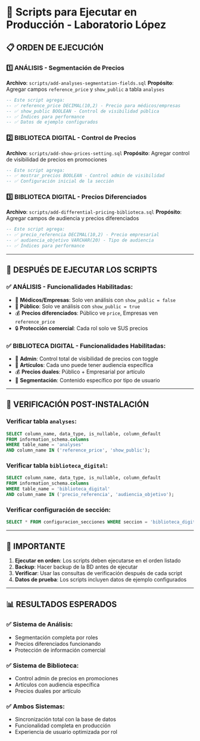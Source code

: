 # 🚀 Scripts para Ejecutar en Producción - Laboratorio López

## 📋 **ORDEN DE EJECUCIÓN**

### 1️⃣ **ANÁLISIS - Segmentación de Precios**
**Archivo**: `scripts/add-analyses-segmentation-fields.sql`
**Propósito**: Agregar campos `reference_price` y `show_public` a tabla `analyses`

```sql
-- Este script agrega:
-- ✅ reference_price DECIMAL(10,2) - Precio para médicos/empresas
-- ✅ show_public BOOLEAN - Control de visibilidad pública
-- ✅ Índices para performance
-- ✅ Datos de ejemplo configurados
```

### 2️⃣ **BIBLIOTECA DIGITAL - Control de Precios**
**Archivo**: `scripts/add-show-prices-setting.sql`
**Propósito**: Agregar control de visibilidad de precios en promociones

```sql
-- Este script agrega:
-- ✅ mostrar_precios BOOLEAN - Control admin de visibilidad
-- ✅ Configuración inicial de la sección
```

### 3️⃣ **BIBLIOTECA DIGITAL - Precios Diferenciados**
**Archivo**: `scripts/add-differential-pricing-biblioteca.sql`
**Propósito**: Agregar campos de audiencia y precios diferenciados

```sql
-- Este script agrega:
-- ✅ precio_referencia DECIMAL(10,2) - Precio empresarial
-- ✅ audiencia_objetivo VARCHAR(20) - Tipo de audiencia
-- ✅ Índices para performance
```

---

## 🎯 **DESPUÉS DE EJECUTAR LOS SCRIPTS**

### ✅ **ANÁLISIS - Funcionalidades Habilitadas:**
- 🏥 **Médicos/Empresas**: Solo ven análisis con `show_public = false`
- 👥 **Público**: Solo ve análisis con `show_public = true`
- 💰 **Precios diferenciados**: Público ve `price`, Empresas ven `reference_price`
- 🔒 **Protección comercial**: Cada rol solo ve SUS precios

### ✅ **BIBLIOTECA DIGITAL - Funcionalidades Habilitadas:**
- 👑 **Admin**: Control total de visibilidad de precios con toggle
- 📝 **Artículos**: Cada uno puede tener audiencia específica
- 💰 **Precios duales**: Público + Empresarial por artículo
- 🎯 **Segmentación**: Contenido específico por tipo de usuario

---

## 🔧 **VERIFICACIÓN POST-INSTALACIÓN**

### Verificar tabla `analyses`:
```sql
SELECT column_name, data_type, is_nullable, column_default 
FROM information_schema.columns 
WHERE table_name = 'analyses' 
AND column_name IN ('reference_price', 'show_public');
```

### Verificar tabla `biblioteca_digital`:
```sql
SELECT column_name, data_type, is_nullable, column_default 
FROM information_schema.columns 
WHERE table_name = 'biblioteca_digital' 
AND column_name IN ('precio_referencia', 'audiencia_objetivo');
```

### Verificar configuración de sección:
```sql
SELECT * FROM configuracion_secciones WHERE seccion = 'biblioteca_digital';
```

---

## 🚨 **IMPORTANTE**

1. **Ejecutar en orden**: Los scripts deben ejecutarse en el orden listado
2. **Backup**: Hacer backup de la BD antes de ejecutar
3. **Verificar**: Usar las consultas de verificación después de cada script
4. **Datos de prueba**: Los scripts incluyen datos de ejemplo configurados

---

## 📊 **RESULTADOS ESPERADOS**

### ✅ **Sistema de Análisis:**
- Segmentación completa por roles
- Precios diferenciados funcionando
- Protección de información comercial

### ✅ **Sistema de Biblioteca:**
- Control admin de precios en promociones
- Artículos con audiencia específica
- Precios duales por artículo

### ✅ **Ambos Sistemas:**
- Sincronización total con la base de datos
- Funcionalidad completa en producción
- Experiencia de usuario optimizada por rol 